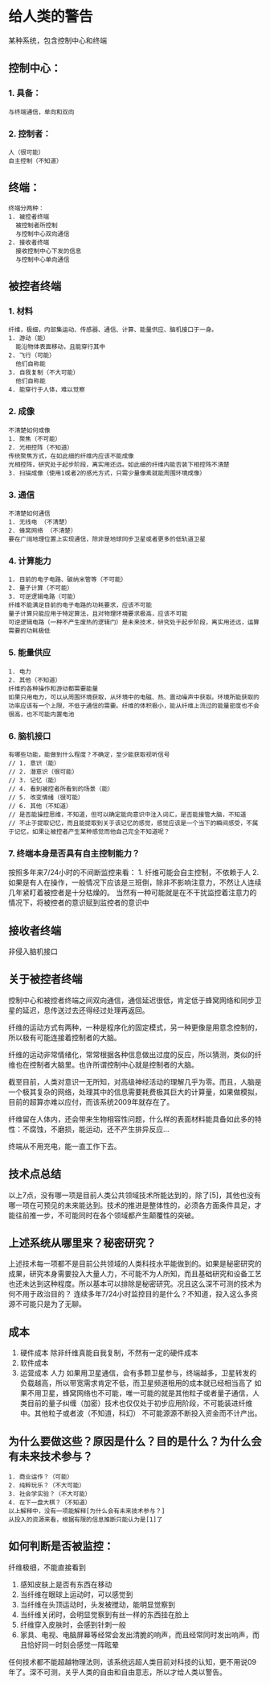 # 给人类的警告

某种系统，包含控制中心和终端

## 控制中心：

### 1. 具备：

    与终端通信，单向和双向

### 2. 控制者：

    人（很可能）
    自主控制（不知道）

## 终端：
    终端分两种：
    1. 被控者终端
      被控制者所控制
      与控制中心双向通信
    2. 接收者终端
      接收控制中心下发的信息
      与控制中心单向通信

## 被控者终端

### 1. 材料

    纤维，极细，内部集运动、传感器、通信、计算、能量供应、脑机接口于一身。
    1. 游动（能）
      能沿物体表面移动，且能穿行其中
    2. 飞行（可能）
      他们自称能
    3. 自我复制（不大可能）
      他们自称能
    4. 能穿行于人体，难以觉察

### 2. 成像

    不清楚如何成像
    1. 聚焦（不可能）
    2. 光相控阵（不知道）
    传统聚焦方式，在如此细的纤维内应该不能成像
    光相控阵，研究处于起步阶段，离实用还远。如此细的纤维内能否装下相控阵不清楚
    3. 扫描成像（使用1或者2的感光方式，只需少量像素就能周围环境成像）

### 3. 通信

    不清楚如何通信
    1. 无线电 （不清楚）
    2. 蜂窝网络 （不清楚）
    要在广阔地理位置上实现通信，除非是地球同步卫星或者更多的低轨道卫星

### 4. 计算能力

    1. 目前的电子电路、碳纳米管等（不可能）
    2. 量子计算（不可能）
    3. 可逆逻辑电路（可能）
    纤维不能满足目前的电子电路的功耗要求，应该不可能
    量子计算只能应用于特定算法，且对物理环境要求极高，应该不可能
    可逆逻辑电路（一种不产生废热的逻辑门）是未来技术，研究处于起步阶段，离实用还远，运算需要的功耗极低

### 5. 能量供应

    1. 电力
    2. 其他（不知道）
    纤维的各种操作和游动都需要能量
    如果只用电力，可以从周围环境获取，从环境中的电磁、热、震动噪声中获取。环境所能获取的功率应该有一个上限，不低于通信的需要。纤维的体积极小，能从纤维上流过的能量密度也不会很高，也不可能内置电池

### 6. 脑机接口

    有哪些功能，能做到什么程度？不确定，至少能获取视听信号
    // 1. 意识（能）
    // 2. 潜意识（很可能）
    // 3. 记忆（能）
    // 4. 看到被控者所看到的场景（能）
    // 5. 改变情绪（很可能）
    // 6. 其他（不知道）
    // 是否能操控思维，不知道，但可以确定能向意识中注入词汇，是否能接管大脑，不知道
    // 不止于提取记忆，而且能提取到关于该记忆的感觉，感觉应该是一个当下的瞬间感受，不属于记忆，如果让被控者产生某种感觉而他自己完全不知道呢？

### 7. 终端本身是否具有自主控制能力？

   按照多年来7/24小时的不间断监控来看：
     1. 纤维可能会自主控制，不依赖于人
     2. 如果是有人在操作，一般情况下应该是三班倒，除非不影响注意力，不然让人连续几年紧盯着被控者是十分枯燥的。
     当然有一种可能就是在不干扰监控着注意力的情况下，将被控者的意识赋到监控者的意识中

## 接收者终端

非侵入脑机接口

## 关于被控者终端

控制中心和被控者终端之间双向通信，通信延迟很低，肯定低于蜂窝网络和同步卫星的延迟，息传送过去还得经过处理再返回。

纤维的运动方式有两种，一种是程序化的固定模式，另一种更像是用意念控制的，所以极有可能连接着控制者的大脑。

纤维的运动非常情绪化，常常根据各种信息做出过度的反应，所以猜测，类似的纤维也在控制者大脑里。也许所谓控制中心就是控制者的大脑。

截至目前，人类对意识一无所知，对高级神经活动的理解几乎为零。而且，人脑是一个极其复杂的网络，处理其中的信息需要耗费极其巨大的计算量，如果做模拟，目前的超算亦难以应付，而该系统2009年就存在了。

纤维留在人体内，还会带来生物相容性问题，什么样的表面材料能具备如此多的特性：不腐蚀，不磨损，能运动，还不产生排异反应...

终端从不用充电，能一直工作下去。

## 技术点总结

以上7点，没有哪一项是目前人类公共领域技术所能达到的，除了[5]，其他也没有哪一项在可预见的未来能达到。技术的推进是整体性的，必须各方面条件具足，才能往前推一步，不可能同时在各个领域都产生颠覆性的突破。

## 上述系统从哪里来？秘密研究？

上述技术每一项都不是目前公共领域的人类科技水平能做到的。如果是秘密研究的成果，研究本身需要投入大量人力，不可能不为人所知，而且基础研究和设备工艺也还未达到这种程度。所以基本可以排除是秘密研究。况且这么深不可测的技术为何不用于政治目的？
连续多年7/24小时监控目的是什么？不知道，投入这么多资源不可能只是为了无聊。

## 成本

1. 硬件成本
    除非纤维真能自我复制，不然有一定的硬件成本
2. 软件成本
3. 运营成本
    人力
    如果用卫星通信，会有多颗卫星参与，终端越多，卫星转发的负载越高，所以带宽需求肯定不低，而卫星频道租用的成本就已经相当高了
    如果不用卫星，蜂窝网络也不可能，唯一可能的就是其他粒子或者量子通信，人类目前的量子纠缠（加密）技术也仅仅处于初步应用阶段，不可能装进纤维中。其他粒子或者波（不知道，科幻）
不可能源源不断投入资金而不计产出。

## 为什么要做这些？原因是什么？目的是什么？为什么会有未来技术参与？

    1. 商业运作？（可能）
    2. 纯粹玩乐？（不大可能）
    3. 社会学实验？（不大可能）
    4. 在下一盘大棋？（不知道）
    以上解释中，没有一项能解释[为什么会有未来技术参与？]
    从投入的资源来看，根据有限的信息推断只能认为是[1]了

## 如何判断是否被监控：

  纤维极细，不能直接看到
  1. 感知皮肤上是否有东西在移动
  2. 当纤维在眼球上运动时，可以感觉到
  3. 当纤维在头顶运动时，头发被搅动，能明显觉察到
  4. 当纤维关闭时，会明显觉察到有丝一样的东西挂在脸上
  5. 纤维穿入皮肤时，会感到针刺一般
  6. 家具、电视、电脑屏幕等经常会发出清脆的响声，而且经常同时发出响声，而且恰好同一时刻会感觉一阵眩晕

任何技术都不能超越物理法则，该系统远超人类目前对科技的认知，更不用说09年了。深不可测，关乎人类的自由和自由意志，所以才给人类以警告。
